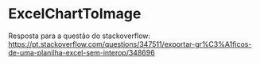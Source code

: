 # ExcelChartToImage

Resposta para a questão do stackoverflow: https://pt.stackoverflow.com/questions/347511/exportar-gr%C3%A1ficos-de-uma-planilha-excel-sem-interop/348696
